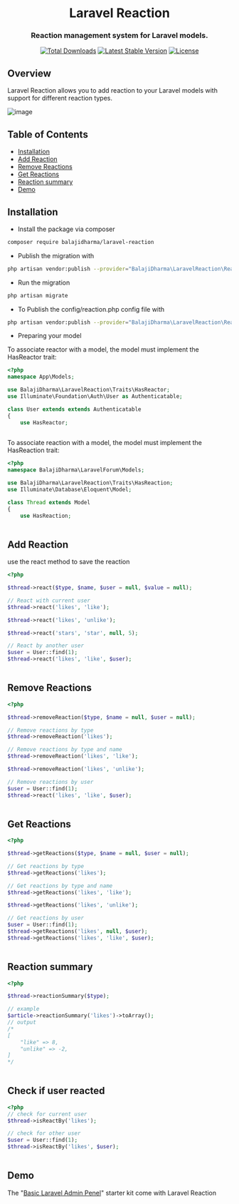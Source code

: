 <h1 align="center">Laravel Reaction</h1>
<h3 align="center">Reaction management system for Laravel models.</h3>
<p align="center">
<a href="https://packagist.org/packages/balajidharma/laravel-reaction"><img src="https://poser.pugx.org/balajidharma/laravel-reaction/downloads" alt="Total Downloads"></a>
<a href="https://packagist.org/packages/balajidharma/laravel-reaction"><img src="https://poser.pugx.org/balajidharma/laravel-reaction/v/stable" alt="Latest Stable Version"></a>
<a href="https://packagist.org/packages/balajidharma/laravel-reaction"><img src="https://poser.pugx.org/balajidharma/laravel-reaction/license" alt="License"></a>
</p>

## Overview
Laravel Reaction allows you to add reaction to your Laravel models with support for different reaction types.

![image](https://github.com/user-attachments/assets/39aa8000-772d-4b61-9293-3f0c29d281b7)

## Table of Contents

- [Installation](#installation)
- [Add Reaction](#add-reaction)
- [Remove Reactions](#remove-reactions)
- [Get Reactions](#get-reactions)
- [Reaction summary](#reaction-summary)
- [Demo](#demo)

## Installation
- Install the package via composer
```bash
composer require balajidharma/laravel-reaction
```

- Publish the migration with
```bash
php artisan vendor:publish --provider="BalajiDharma\LaravelReaction\ReactionServiceProvider" --tag="migrations"
```

- Run the migration
```bash
php artisan migrate
```

- To Publish the config/reaction.php config file with
```bash
php artisan vendor:publish --provider="BalajiDharma\LaravelReaction\ReactionServiceProvider" --tag="config"
```

- Preparing your model

To associate reactor with a model, the model must implement the HasReactor trait:
```php
<?php
namespace App\Models;

use BalajiDharma\LaravelReaction\Traits\HasReactor;
use Illuminate\Foundation\Auth\User as Authenticatable;

class User extends extends Authenticatable
{
    use HasReactor;
	
```


To associate reaction with a model, the model must implement the HasReaction trait:
```php
<?php
namespace BalajiDharma\LaravelForum\Models;

use BalajiDharma\LaravelReaction\Traits\HasReaction;
use Illuminate\Database\Eloquent\Model;

class Thread extends Model
{
    use HasReaction;
	
```

## Add Reaction

use the react method to save the reaction

```php
<?php

$thread->react($type, $name, $user = null, $value = null);

// React with current user
$thread->react('likes', 'like');

$thread->react('likes', 'unlike');

$thread->react('stars', 'star', null, 5);

// React by another user
$user = User::find(1);
$thread->react('likes', 'like', $user);
	
```

## Remove Reactions

```php
<?php

$thread->removeReaction($type, $name = null, $user = null);

// Remove reactions by type
$thread->removeReaction('likes');

// Remove reactions by type and name
$thread->removeReaction('likes', 'like');

$thread->removeReaction('likes', 'unlike');

// Remove reactions by user
$user = User::find(1);
$thread->react('likes', 'like', $user);
	
```

## Get Reactions

```php
<?php

$thread->getReactions($type, $name = null, $user = null);

// Get reactions by type
$thread->getReactions('likes');

// Get reactions by type and name
$thread->getReactions('likes', 'like');

$thread->getReactions('likes', 'unlike');

// Get reactions by user
$user = User::find(1);
$thread->getReactions('likes', null, $user);
$thread->getReactions('likes', 'like', $user);
	
```

## Reaction summary

```php
<?php

$thread->reactionSummary($type);

// example
$article->reactionSummary('likes')->toArray();
// output
/*
[
    "like" => 8,
    "unlike" => -2,
]
*/
	
```

## Check if user reacted

```php
<?php
// check for current user
$thread->isReactBy('likes');

// check for other user
$user = User::find(1);
$thread->isReactBy('likes', $user);
	
```



## Demo
The "[Basic Laravel Admin Penel](https://github.com/balajidharma/basic-laravel-admin-panel)" starter kit come with Laravel Reaction
